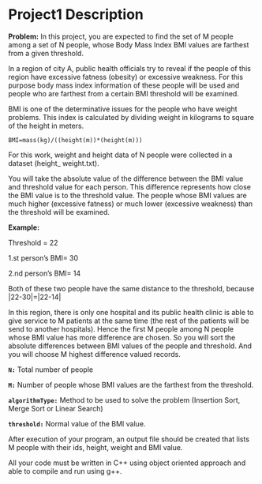 Project1 Description
====================


**Problem:** In this project, you are expected to find the set of M people among a set of N people, whose Body Mass Index BMI values are farthest from a given threshold.

In a region of city A, public health officials try to reveal if the people of this region have excessive fatness (obesity) or excessive weakness. For this purpose body mass index information of these people will be used and people who are farthest from a certain BMI threshold will be examined.

BMI is one of the determinative issues for the people who have weight problems. This index is calculated by dividing weight in kilograms to square of the height in meters.

`BMI=mass(kg)/((height(m))*(height(m)))`

For this work, weight and height data of N people were collected in a dataset (height_ weight.txt).

You will take the absolute value of the difference between the BMI value and threshold value for each person. This difference represents how close the BMI value is to the threshold value. The people whose BMI values are much higher (excessive fatness) or much lower (excessive weakness) than the threshold will be examined.

**Example:**

Threshold = 22

1.st person’s BMI= 30 

2.nd person’s BMI= 14

Both of these two people have the same distance to the threshold, because 
|22-30|=|22-14|

In this region, there is only one hospital and its public health clinic is able to give service to M patients at the same time (the rest of the patients will be send to another hospitals). Hence the first M people among N people whose BMI value has more difference are chosen. So you will sort the absolute differences between BMI values of the people and threshold. And you will choose M highest difference valued records.

**`N:`** Total number of people

**`M:`** Number of people whose BMI values are the farthest from the threshold.

**`algorithmType:`** Method to be used to solve the problem (Insertion Sort, Merge Sort or Linear Search)

**`threshold:`** Normal value of the BMI value.

After execution of your program, an output file should be created that lists M people with their ids, height, weight and BMI value.

All your code must be written in C++ using object oriented approach and able to compile and run using g++.



